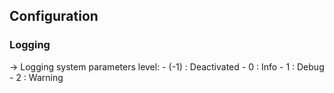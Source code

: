 ## Configuration

### Logging
  -> Logging system parameters
  level:
    - (-1) : Deactivated
    - 0    : Info
    - 1    : Debug
    - 2    : Warning  